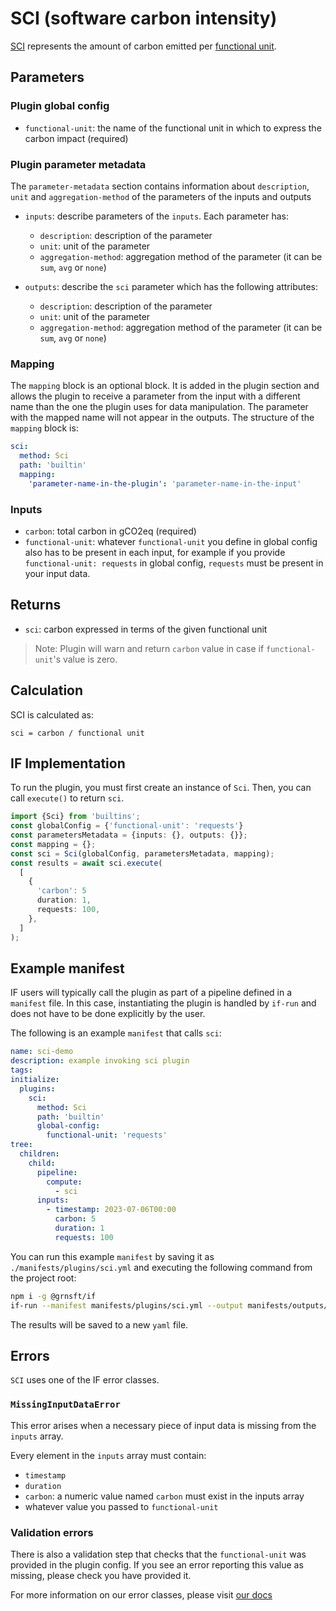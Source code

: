 # SCI (software carbon intensity)

[SCI](https://sci-guide.greensoftware.foundation/) represents the amount of carbon emitted per [functional unit](https://sci-guide.greensoftware.foundation/R/).

## Parameters

### Plugin global config

- `functional-unit`: the name of the functional unit in which to express the carbon impact (required)

### Plugin parameter metadata

The `parameter-metadata` section contains information about `description`, `unit` and `aggregation-method` of the parameters of the inputs and outputs

- `inputs`: describe parameters of the `inputs`. Each parameter has:

  - `description`: description of the parameter
  - `unit`: unit of the parameter
  - `aggregation-method`: aggregation method of the parameter (it can be `sum`, `avg` or `none`)

- `outputs`: describe the `sci` parameter which has the following attributes:

  - `description`: description of the parameter
  - `unit`: unit of the parameter
  - `aggregation-method`: aggregation method of the parameter (it can be `sum`, `avg` or `none`)

### Mapping

The `mapping` block is an optional block. It is added in the plugin section and allows the plugin to receive a parameter from the input with a different name than the one the plugin uses for data manipulation. The parameter with the mapped name will not appear in the outputs. The structure of the `mapping` block is:

```yaml
sci:
  method: Sci
  path: 'builtin'
  mapping:
    'parameter-name-in-the-plugin': 'parameter-name-in-the-input'
```

### Inputs

- `carbon`: total carbon in gCO2eq (required)
- `functional-unit`: whatever `functional-unit` you define in global config also has to be present in each input, for example if you provide `functional-unit: requests` in global config, `requests` must be present in your input data.

## Returns

- `sci`: carbon expressed in terms of the given functional unit

> Note: Plugin will warn and return `carbon` value in case if `functional-unit`'s value is zero.

## Calculation

SCI is calculated as:

```pseudocode
sci = carbon / functional unit
```

## IF Implementation

To run the plugin, you must first create an instance of `Sci`. Then, you can call `execute()` to return `sci`.

```typescript
import {Sci} from 'builtins';
const globalConfig = {'functional-unit': 'requests'}
const parametersMetadata = {inputs: {}, outputs: {}};
const mapping = {};
const sci = Sci(globalConfig, parametersMetadata, mapping);
const results = await sci.execute(
  [
    {
      'carbon': 5
      duration: 1,
      requests: 100,
    },
  ]
);
```

## Example manifest

IF users will typically call the plugin as part of a pipeline defined in a `manifest` file. In this case, instantiating the plugin is handled by `if-run` and does not have to be done explicitly by the user.

The following is an example `manifest` that calls `sci`:

```yaml
name: sci-demo
description: example invoking sci plugin
tags:
initialize:
  plugins:
    sci:
      method: Sci
      path: 'builtin'
      global-config:
        functional-unit: 'requests'
tree:
  children:
    child:
      pipeline:
        compute:
          - sci
      inputs:
        - timestamp: 2023-07-06T00:00
          carbon: 5
          duration: 1
          requests: 100
```

You can run this example `manifest` by saving it as `./manifests/plugins/sci.yml` and executing the following command from the project root:

```sh
npm i -g @grnsft/if
if-run --manifest manifests/plugins/sci.yml --output manifests/outputs/sci.yml
```

The results will be saved to a new `yaml` file.

## Errors

`SCI` uses one of the IF error classes.

### `MissingInputDataError`

This error arises when a necessary piece of input data is missing from the `inputs` array.

Every element in the `inputs` array must contain:

- `timestamp`
- `duration`
- `carbon`: a numeric value named `carbon` must exist in the inputs array
- whatever value you passed to `functional-unit`

### Validation errors

There is also a validation step that checks that the `functional-unit` was provided in the plugin config. If you see an error reporting this value as missing, please check you have provided it.

For more information on our error classes, please visit [our docs](https://if.greensoftware.foundation/reference/errors)
